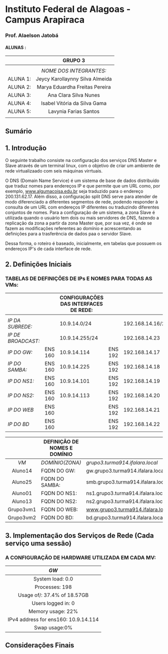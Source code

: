 # Instituto Federal de Alagoas - Campus Arapiraca
### Prof. Alaelson Jatobá

#### ALUNAS :
|          |           **GRUPO 3**           |
|:--------:|:-------------------------------:|
|          |                                 |
|          | _NOME DOS INTEGRANTES:_         |
| ALUNA 1: | Jeycy Karollaynny Silva Almeida |
| ALUNA 2: | Marya Eduardha Freitas Pereira  |
| ALUNA 3: | Ana Clara Silva Nunes           |
| ALUNA 4: | Isabel Vitória da Silva Gama    |
| ALUNA 5: | Lavynia Farias Santos           |
|          |                                 |

## Sumário

## 1. Introdução

  O seguinte trabalho consiste na configuração dos serviços DNS Master e Slave através de um terminal linux, com o objetivo de criar um ambiente de rede virtualizaado com seis máquinas virrtuais.

  O DNS (Domain Name Service) é um sistema de base de dados distribuído que traduz nomes para endereços IP e que permite que um URL como, por exemplo, www.algumacoisa.edu.br seja traduzido para o endereço 200.131.62.17. Além disso, a configuração split DNS serve para atender de modo diferenciado a diferentes segmentos de rede, podendo responder à consulta de um URL com endereços IP diferentes ou traduzindo diferentes conjuntos de nomes. Para a configuração de um sistema, a zona Slave é utilizada quando o usuário tem dois ou mais servidores de DNS, fazendo a replicação da zona a partir da zona Master que, por sua vez, é onde se fazem as modificações referentes ao domínio e acrescentando as definições para a trasferência de dados paa o servidor Slave. 
  
  Dessa forma, o roteiro é baseado, inicialmente, em tabelas que possuem os endereços IP's de cada interface de rede.
  
## 2. Definições Iniciais

### TABELAS DE DEFINIÇÕES DE IPs E NOMES PARA TODAS AS VMs:

|                    |         | **CONFIGURAÇÕES DAS INTERFACES DE REDE:** |         |                  |
|--------------------|---------|-------------------------------------------|---------|------------------|
|                    |         |                                           |         |                  |
| _IP DA SUBREDE:_   |         | 10.9.14.0/24                              |         | 192.168.14.16/29 |
| _IP DE BROADCAST:_ |         | 10.9.14.255/24                            |         | 192.168.14.23    |
| _IP DO GW:_        | ENS 160 | 10.9.14.114                               | ENS 192 | 192.168.14.17    |
| _IP DO SAMBA:_     | ENS 160 | 10.9.14.225                               | ENS 192 | 192.168.14.18    |
| _IP DO NS1:_       | ENS 160 | 10.9.14.101                               | ENS 192 | 192.168.14.19    |
| _IP DO NS2:_       | ENS 160 | 10.9.14.113                               | ENS 192 | 192.168.14.20    |
| _IP DO WEB_        | ENS 160 |                                           | ENS 192 | 192.168.14.21    |
| _IP DO BD_         | ENS 160 |                                           | ENS 192 | 192.168.14.22    |


|           | **DEFINIÇÃO DE NOMES E DOMÍNIO** |                                   |
|:---------:|----------------------------------|-----------------------------------|
| _VM_      | _DOMÍNIO(ZONA)_                  | _grupo3.turma914.ifalara.local_   |
| Aluno14   | FQDN DO GW:                      | gw.grupo3.turma914.ifalara.local  |
| Aluno25   | FQDN DO SAMBA:                   | smb.grupo3.turma914.ifalara.local |
| Aluno01   | FQDN DO NS1:                     | ns1.grupo3.turma914.ifalara.local |
| Aluno13   | FQDN DO NS2:                     | ns2.grupo3.turma914.ifalara.local |
| Grupo3vm1 | FQDN DO WEB:                     | www.grupo3.turma914.ifalara.local |
| Grupo3vm2 | FQDN DO BD:                      | bd.grupo3.turma914.ifalara.local  |

## 3. Implementação dos Serviços de Rede (Cada serviço uma sessão)

### A CONFIGURAÇÃO DE HARDWARE UTILIZADA EM CADA MV:

|                 _GW_                 |
|:------------------------------------:|
| System load: 0.0                     |
| Processes: 198                       |
| Usage of/: 37.4% of 18.57GB          |
| Users logged in: 0                   |
| Memory usage: 22%                    |
| IPv4 address for ens160: 10.9.14.114 |
| Swap usage:0%                        |


## Considerações Finais
